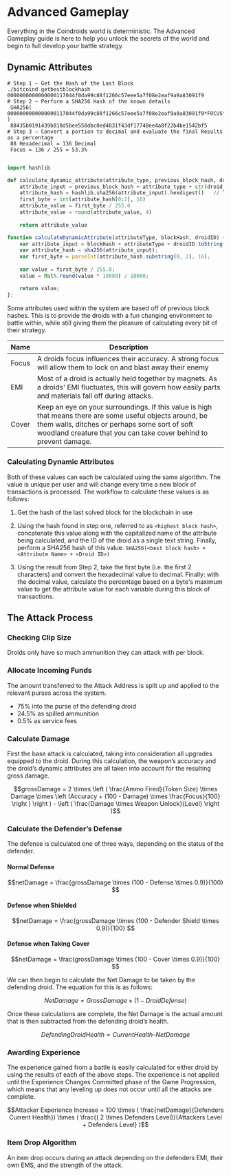 
# Advanced Gameplay

Everything in the Coindroids world is deterministic. The Advanced Gameplay guide is here to help you unlock the secrets of the world and begin to full develop your battle strategy. 


## Dynamic Attributes

```shell
# Step 1 – Get the Hash of the Last Block
./bitcoind getbestblockhash 0000000000000000117044f0da99c88f1266c57eee5a7f08e2eaf9a9a83091f9
# Step 2 – Perform a SHA256 Hash of the known details
 SHA256( 0000000000000000117044f0da99c88f1266c57eee5a7f08e2eaf9a9a83091f9*FOCUS*4 )
 88435b0191439b818d5bee558dbc8ed4831f43df17748ee4a8f22b4be1542bf5
# Step 3 – Convert a portion to decimal and evaluate the final Results as a percentage
 88 Hexadecimal = 136 Decimal
 Focus = 136 / 255 = 53.3% 
 
```

```python
import hashlib

def calculate_dynamic_attribute(attribute_type, previous_block_hash, droid_id):
    attribute_input = previous_block_hash + attribute_type + str(droid_id)
    attribute_hash = hashlib.sha256(attribute_input).hexdigest()   // This produces a hash with lower-case letters
    first_byte = int(attribute_hash[0:2], 16)
    attribute_value = first_byte / 255.0
    attribute_value = round(attribute_value, 4)
    
    return attribute_value
```

```javascript
function calculateDynamicAttribute(attributeType, blockHash, droidID) {
    var attribute_input = blockHash + attributeType + droidID.toString();
    var attribute_hash = sha256(attribute_input);
    var first_byte = parseInt(attribute_hash.substring(0, 2), 16);
  
    var value = first_byte / 255.0;
    value = Math.round(value * 10000) / 10000;

    return value;
};

```


Some attributes used within the system are based off of previous block hashes. This is to provide the droids with a fun changing environment to battle within, while still giving them the pleasure of calculating every bit of their strategy. 


|Name|Description|
|----|----|
|Focus| A droids focus influences their accuracy. A strong focus will allow them to lock on and blast away their enemy|
|EMI| Most of a droid is actually held together by magnets. As a droids' EMI fluctuates, this will govern how easily parts and materials fall off during attacks. |
|Cover| Keep an eye on your surroundings. If this value is high that means there are some useful objects around, be them walls, ditches or perhaps some sort of soft woodland creature that you can take cover behind to prevent damage.|

### Calculating Dynamic Attributes
Both of these values can each be calculated using the same algorithm. The value is unique per user and will change every time a new block of transactions is processed. The workflow to calculate these values is as follows:

1. Get the hash of the last solved block for the blockchain in use

2. Using the hash found in step one, referred to as `<highest block hash>`, concatenate this value along with the capitalized name of the attribute being calculated, and the ID of the droid as a single text string. Finally, perform a SHA256 hash of this value. ```SHA256(<best block hash> + <Attribute Name> + <Droid ID>)```

3. Using the result from Step 2, take the first byte (i.e. the first 2 characters) and convert the hexadecimal value to decimal. Finally: with the decimal value, calculate the percentage based on a byte's maximum value to get the attribute value for each variable during this block of transactions.



## The Attack Process


<script type="text/javascript"
  src="https://cdn.mathjax.org/mathjax/latest/MathJax.js?config=TeX-AMS-MML_HTMLorMML">
</script>

<script>
MathJax.Hub.Config({
  displayAlign: "left",
  tex2jax: {
    skipTags: ['script', 'noscript', 'style', 'textarea', 'pre']
  }
});

MathJax.Hub.Queue(function() {
    var all = MathJax.Hub.getAllJax(), i;
    for(i=0; i < all.length; i += 1) {
        all[i].SourceElement().parentNode.className += ' has-jax';
    }
});
</script>

### Checking Clip Size

Droids only have so much ammunition they can attack with per block. 


### Allocate Incoming Funds 


The amount transferred to the Attack Address is split up and applied to the relevant purses across the system. 

* 75% into the purse of the defending droid
* 24.5% as spilled ammunition 
* 0.5% as service fees



### Calculate Damage

First the base attack is calculated, taking into consideration all upgrades equipped to the droid.  During this calculation, the weapon’s accuracy and the droid’s dynamic attributes are all taken into account for the resulting gross damage. 

$$grossDamage = 2 \times \left ( \frac{Ammo Fired}{Token Size} \times Damage \times \left (Accuracy + (100 - Damage) \times \frac{Focus}{100} \right ) \right ) - \left ( \frac{Damage \times Weapon Unlock}{Level} \right )$$

	


### Calculate the Defender’s Defense

The defense is culculated one of three ways, depending on the status of the defender.

#### Normal Defense
$$netDamage = \frac{grossDamage \times (100 - Defense \times 0.9)}{100} $$

#### Defense when Shielded
$$netDamage = \frac{grossDamage \times (100 - Defender Shield \times 0.9)}{100} $$

#### Defense when Taking Cover
$$netDamage = \frac{grossDamage \times (100 - Cover \times 0.9)}{100} $$


We can then begin to calculate the Net Damage to be taken by the defending droid. The equation for this is as follows: 

$$Net Damage = Gross Damage \times (1 - Droid Defense)$$

Once these calculations are complete, the Net Damage is the actual amount that is then subtracted from the defending droid’s health. 

$$Defending Droid Health = Current Health – Net Damage$$


### Awarding Experience 

The experience gained from a battle is easily calculated for either droid by using the results of each of the above steps. The experience is not applied until the Experience Changes Committed phase of the Game Progression, which means that any leveling up does not occur until all the attacks are complete.

$$Attacker Experience Increase =  100 \times ( \frac{netDamage}{Defenders Current Health}) \times ( \frac{( 2 \times Defenders Level)}{Attackers Level + Defenders Level} )$$


### Item Drop Algorithm

An item drop occurs during an attack depending on the defenders EMI, their own EMS, and the strength of the attack. 


